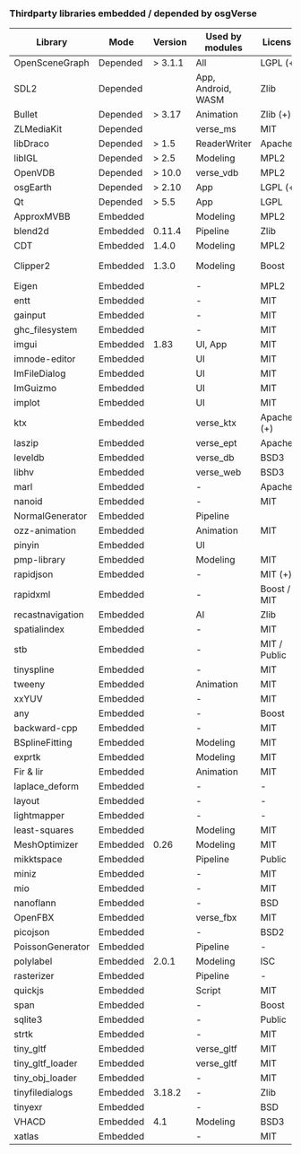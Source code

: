### Thirdparty libraries embedded / depended by osgVerse
| Library          | Mode     | Version   | Used by modules    | License      | Website |
|------------------|----------|-----------|--------------------|--------------|---------|
| OpenSceneGraph   | Depended | > 3.1.1   | All                | LGPL (+)     | https://github.com/openscenegraph/OpenSceneGraph |
| SDL2             | Depended |           | App, Android, WASM | Zlib         | https://github.com/libsdl-org/SDL |
| Bullet           | Depended | > 3.17    | Animation          | Zlib (+)     | https://github.com/bulletphysics/bullet3 |
| ZLMediaKit       | Depended |           | verse_ms           | MIT          | https://github.com/ZLMediaKit/ZLMediaKit |
| libDraco         | Depended | > 1.5     | ReaderWriter       | Apache2      | https://github.com/google/draco |
| libIGL           | Depended | > 2.5     | Modeling           | MPL2         | https://github.com/libigl/libigl |
| OpenVDB          | Depended | > 10.0    | verse_vdb          | MPL2         | https://github.com/AcademySoftwareFoundation/openvdb |
| osgEarth         | Depended | > 2.10    | App                | LGPL (+)     | https://github.com/gwaldron/osgearth |
| Qt               | Depended | > 5.5     | App                | LGPL         | |
| ApproxMVBB       | Embedded |           | Modeling           | MPL2         | https://github.com/gabyx/ApproxMVBB |
| blend2d          | Embedded | 0.11.4    | Pipeline           | Zlib         | https://github.com/blend2d/blend2d |
| CDT              | Embedded | 1.4.0     | Modeling           | MPL2         | https://github.com/artem-ogre/CDT |
| Clipper2         | Embedded | 1.3.0     | Modeling           | Boost        | https://github.com/collmot/Clipper2/tree/feat/cpp11-support |
| Eigen            | Embedded |           | -                  | MPL2         | https://gitlab.com/libeigen/eigen |
| entt             | Embedded |           | -                  | MIT          | https://github.com/skypjack/entt |
| gainput          | Embedded |           | -                  | MIT          | https://github.com/jkuhlmann/gainput |
| ghc_filesystem   | Embedded |           | -                  | MIT          | https://github.com/gulrak/filesystem |
| imgui            | Embedded | 1.83      | UI, App            | MIT          | https://github.com/ocornut/imgui |
| imnode-editor    | Embedded |           | UI                 | MIT          | https://github.com/thedmd/imgui-node-editor |
| ImFileDialog     | Embedded |           | UI                 | MIT          | https://github.com/dfranx/ImFileDialog |
| ImGuizmo         | Embedded |           | UI                 | MIT          | https://github.com/CedricGuillemet/ImGuizmo |
| implot           | Embedded |           | UI                 | MIT          | https://github.com/epezent/implot |
| ktx              | Embedded |           | verse_ktx          | Apache2 (+)  | https://github.com/KhronosGroup/KTX-Software |
| laszip           | Embedded |           | verse_ept          | Apache2      | https://github.com/LASzip/LASzip |
| leveldb          | Embedded |           | verse_db           | BSD3         | https://github.com/google/leveldb |
| libhv            | Embedded |           | verse_web          | BSD3         | https://github.com/ithewei/libhv |
| marl             | Embedded |           | -                  | Apache2      | https://github.com/google/marl |
| nanoid           | Embedded |           | -                  | MIT          | https://github.com/mcmikecreations/nanoid_cpp |
| NormalGenerator  | Embedded |           | Pipeline           |              | |
| ozz-animation    | Embedded |           | Animation          | MIT          | https://github.com/guillaumeblanc/ozz-animation |
| pinyin           | Embedded |           | UI                 |              | |
| pmp-library      | Embedded |           | Modeling           | MIT          | https://github.com/pmp-library/pmp-library |
| rapidjson        | Embedded |           | -                  | MIT (+)      | https://github.com/Tencent/rapidjson |
| rapidxml         | Embedded |           | -                  | Boost / MIT  | https://rapidxml.sourceforge.net/ |
| recastnavigation | Embedded |           | AI                 | Zlib         | https://github.com/recastnavigation/recastnavigation |
| spatialindex     | Embedded |           | -                  | MIT          | https://github.com/libspatialindex/libspatialindex |
| stb              | Embedded |           | -                  | MIT / Public | https://github.com/nothings/stb |
| tinyspline       | Embedded |           | -                  | MIT          | https://github.com/msteinbeck/tinyspline |
| tweeny           | Embedded |           | Animation          | MIT          | https://github.com/mobius3/tweeny |
| xxYUV            | Embedded |           | -                  | MIT          | https://github.com/metarutaiga/xxYUV |
| any              | Embedded |           | -                  | Boost        | https://github.com/thelink2012/any |
| backward-cpp     | Embedded |           | -                  | MIT          | https://github.com/bombela/backward-cpp |
| BSplineFitting   | Embedded |           | Modeling           | MIT          | https://github.com/QianZheng/BSplineFitting/tree/master |
| exprtk           | Embedded |           | Modeling           | MIT          | https://github.com/ArashPartow/exprtk |
| Fir & Iir        | Embedded |           | Animation          | MIT          | https://github.com/berndporr |
| laplace_deform   | Embedded |           | -                  | -            | |
| layout           | Embedded |           | -                  | -            | |
| lightmapper      | Embedded |           | -                  | -            | https://github.com/ands/lightmapper |
| least-squares    | Embedded |           | Modeling           | MIT          | https://github.com/Rookfighter/least-squares-cpp |
| MeshOptimizer    | Embedded | 0.26      | Modeling           | MIT          | https://github.com/zeux/meshoptimizer |
| mikktspace       | Embedded |           | Pipeline           | Public       | https://github.com/mmikk/MikkTSpace |
| miniz            | Embedded |           | -                  | MIT          | https://github.com/richgel999/miniz |
| mio              | Embedded |           | -                  | MIT          | https://github.com/vimpunk/mio |
| nanoflann        | Embedded |           | -                  | BSD          | https://github.com/jlblancoc/nanoflann |
| OpenFBX          | Embedded |           | verse_fbx          | MIT          | https://github.com/nem0/OpenFBX |
| picojson         | Embedded |           | -                  | BSD2         | https://github.com/kazuho/picojson |
| PoissonGenerator | Embedded |           | Pipeline           | -            | |
| polylabel        | Embedded | 2.0.1     | Modeling           | ISC          | https://github.com/mapbox/polylabel |
| rasterizer       | Embedded |           | Pipeline           | -            | https://github.com/rawrunprotected/rasterizer |
| quickjs          | Embedded |           | Script             | MIT          | https://github.com/bellard/quickjs |
| span             | Embedded |           | -                  | Boost        | https://github.com/tcbrindle/span |
| sqlite3          | Embedded |           | -                  | Public       | https://www.sqlite.org/index.html |
| strtk            | Embedded |           | -                  | MIT          | https://github.com/ArashPartow/strtk |
| tiny_gltf        | Embedded |           | verse_gltf         | MIT          | https://github.com/syoyo/tinygltf |
| tiny_gltf_loader | Embedded |           | verse_gltf         | MIT          | https://github.com/syoyo/tinygltfloader |
| tiny_obj_loader  | Embedded |           | -                  | MIT          | https://github.com/tinyobjloader/tinyobjloader |
| tinyfiledialogs  | Embedded | 3.18.2    | -                  | Zlib         | https://sourceforge.net/projects/tinyfiledialogs/ |
| tinyexr          | Embedded |           | -                  | BSD          | https://github.com/syoyo/tinyexr |
| VHACD            | Embedded | 4.1       | Modeling           | BSD3         | https://github.com/kmammou/v-hacd
| xatlas           | Embedded |           | -                  | MIT          | https://github.com/jpcy/xatlas |